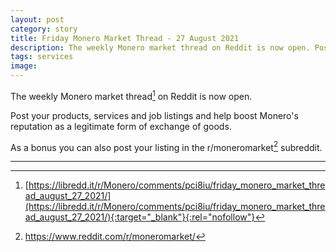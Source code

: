 ```yaml
---
layout: post
category: story
title: Friday Monero Market Thread - 27 August 2021
description: The weekly Monero market thread on Reddit is now open. Post your products, services and job listings.
tags: services
image: 
---
```


The weekly Monero market thread[^1] on Reddit is now open. 

Post your products, services and job listings and help boost Monero's reputation as a legitimate form of exchange of goods.

As a bonus you can also post your listing in the r/moneromarket[^2] subreddit.

---

[^1]: [https://libredd.it/r/Monero/comments/pci8iu/friday_monero_market_thread_august_27_2021/](https://libredd.it/r/Monero/comments/pci8iu/friday_monero_market_thread_august_27_2021/){:target="_blank"}{:rel="nofollow"}
[^2]: https://www.reddit.com/r/moneromarket/
